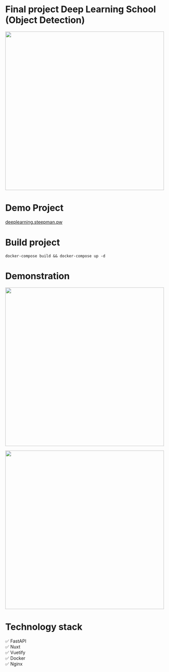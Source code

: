 # Final project Deep Learning School (Object Detection)
<p style="display: flex, align-items: center;"><img src="https://static.tildacdn.com/tild6636-3531-4239-b465-376364646465/Deep_Learning_School.png", width=500></p>

# Demo Project
[deeplearning.steepman.pw](http://deeplearning.steepman.pw/)

# Build project
```
docker-compose build && docker-compose up -d
```

# Demonstration
<p style="align: center;"><img src="https://i.imgur.com/h5iYn39.png", width=500></p>
<p style="align: center;"><img src="https://i.imgur.com/P0PEyXf.png", width=500></p>

# Technology stack
:white_check_mark: FastAPI <br>
:white_check_mark: Nuxt <br>
:white_check_mark: Vuetify <br>
:white_check_mark: Docker <br>
:white_check_mark: Nginx <br>
